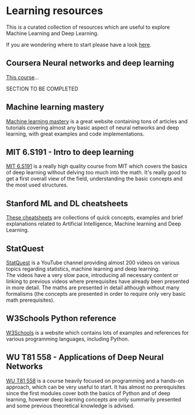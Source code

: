 # Learning resources

This is a curated collection of resources which are useful to explore Machine Learning and Deep Learning.

If you are wondering where to start please have a look [here](../where-to-start.md).

## Coursera Neural networks and deep learning

[This course](Coursera%20Neural%20networks%20and%20deep%20learning.md)...

SECTION TO BE COMPLETED

## Machine learning mastery

[Machine learning mastery](Machine%20learning%20mastery.md) is a great website containing tons of articles and tutorials covering almost any basic aspect of neural networks and deep learning, with great examples and code implementations.

## MIT 6.S191 - Intro to deep learning

[MIT 6.S191](MIT%206.S191%20-%20Intro%20to%20deep%20learning.md) is a really high quality course from MIT which covers the basics of deep learning without delving too much into the math. It's really good to get a first overall view of the field, understanding the basic concepts and the most used structures.

## Stanford ML and DL cheatsheets

[These cheatsheets](Stanford%20ML%20and%20DL%20cheatsheets.md) are collections of quick concepts, examples and brief explanations related to Artificial Intelligence, Machine learning and Deep Learning.

## StatQuest

[StatQuest](StatQuest.md) is a YouTube channel providing almost 200 videos on various topics regarding statistics, machine learning and deep learning.  
The videos have a very slow pace, introducing all necessary content or linking to previous videos where prerequisites have already been presented in more detail. The maths are presented in detail although without many formalisms (the concepts are presented in order to require only very basic math prerequisites).

## W3Schools Python reference

[W3Schools](W3Schools%20Python%20reference.md) is a website which contains lots of examples and references for various programming languages, including Python.

## WU T81 558 - Applications of Deep Neural Networks

[WU T81 558](WU%20T81%20558%20-%20Applications%20of%20Deep%20Neural%20Networks.md) is a course heavily focused on programming and a hands-on approach, which can be very useful to start. It has almost no prerequisites since the first modules cover both the basics of Python and of deep learning, however deep learning concepts are only summarily presented and some previous theoretical knowledge is advised.
